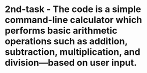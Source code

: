 # 2nd-task - The code is a simple command-line calculator which performs basic arithmetic operations such as addition, subtraction, multiplication, and division—based on user input. 
